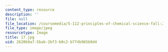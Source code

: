 ```yaml
---
content_type: resource
description: ''
file: null
file_location: /coursemedia/5-112-principles-of-chemical-science-fall-2005/2620b9a75bab2bf3b0c2b7f4b965b9d4_17.jpg
file_type: image/jpeg
resourcetype: Image
title: 17.jpg
uid: 2620b9a7-5bab-2bf3-b0c2-b7f4b965b9d4
---
```

